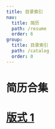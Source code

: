 ```yaml
---
title: 目录索引
nav:
  title: 简历
  path: /resume
  order: 6
group:
  title: 目录索引
  path: /catalog
  order: 0
---
```


# 简历合集

# [版式 1](type1/版式1.md)

